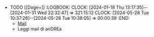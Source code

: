 - TODO  [[Doge+]]
  :LOGBOOK:
  CLOCK: [2024-01-18 Thu 13:17:35]--[2024-01-31 Wed 22:32:47] =>  321:15:12
  CLOCK: [2024-05-28 Tue 10:37:26]--[2024-05-28 Tue 10:38:05] =>  00:00:39
  :END:
	- [Mail](file:///C:/Users/nickd/Downloads/Blocco_DOGE+.pdf)
	- Leggi mail di anDREa